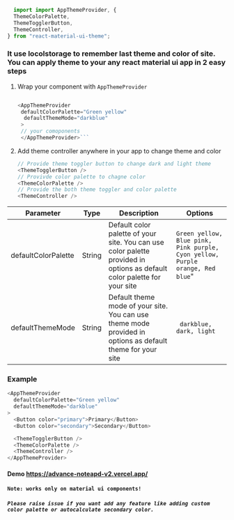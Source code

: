 ```javascript
  import import AppThemeProvider, {
  ThemeColorPalette,
  ThemeTogglerButton,
  ThemeController,
} from "react-material-ui-theme";
```
### It use locolstorage to remember last theme and color of site. You can apply theme to your any react material ui app in 2 easy steps

1. Wrap your component with `AppThemeProvider`

   ````javascript
   
   <AppThemeProvider
    defaultColorPalette="Green yellow"
     defaultThemeMode="darkblue"
    >
    // your comoponents
    </AppThemeProvider>```
   ````

2. Add theme controller anywhere in your app to change theme and color
   ```javascript
   // Provide theme toggler button to change dark and light theme
   <ThemeTogglerButton />
   // Provivde color palette to chagne color
   <ThemeColorPalette />
   // Provide the both theme toggler and color palette
   <ThemeController />
   ```
   
| Parameter | Type | Description | Options |
| --- | --- | --- |---|
| defaultColorPalette | String | Default color palette of your site. You can use color palette provided in options as default color palette for your site | `Green yellow, Blue pink, Pink purple, Cyon yellow, Purple orange, Red blue`" 
| defaultThemeMode | String | Default theme mode of your site. You can use theme mode provided in options as default theme for your site | ` darkblue, dark, light`

### Example

```javascript
<AppThemeProvider
  defaultColorPalette="Green yellow"
  defaultThemeMode="darkblue"
>
  <Button color="primary">Primary</Button>
  <Button color="secondary">Secondary</Button>

  <ThemeTogglerButton />
  <ThemeColorPalette />
  <ThemeController />
</AppThemeProvider>
```
####  Demo https://advance-noteapd-v2.vercel.app/
#### `Note: works only on material ui components!`
#####  ``Please raise issue if you want add any feature like adding custom color palette or autocalculate secondary color.``
 


